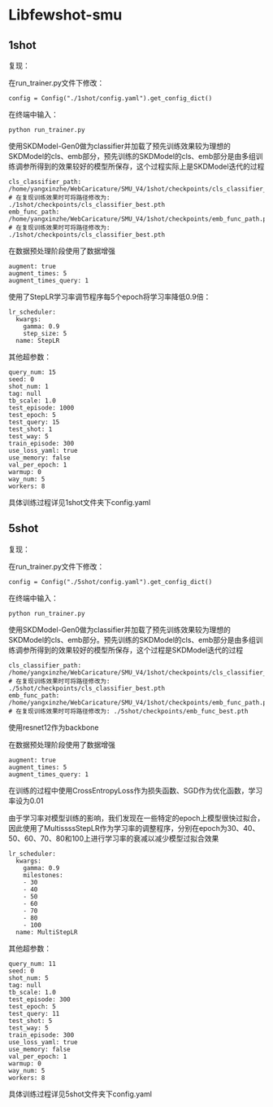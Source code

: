 # Libfewshot-smu
## 1shot
复现：

在run_trainer.py文件下修改：

````
config = Config("./1shot/config.yaml").get_config_dict()
`````

在终端中输入：

````
python run_trainer.py
````

使用SKDModel-Gen0做为classifier并加载了预先训练效果较为理想的SKDModel的cls、emb部分，预先训练的SKDModel的cls、emb部分是由多组训练调参所得到的效果较好的模型所保存，这个过程实际上是SKDModel迭代的过程

````
cls_classifier_path: /home/yangxinzhe/WebCaricature/SMU_V4/1shot/checkpoints/cls_classifier_best.pth # 在复现训练效果时可将路径修改为: ./1shot/checkpoints/cls_classifier_best.pth
emb_func_path: /home/yangxinzhe/WebCaricature/SMU_V4/1shot/checkpoints/emb_func_path.pth # 在复现训练效果时可将路径修改为: ./1shot/checkpoints/cls_classifier_best.pth
```` 

在数据预处理阶段使用了数据增强

````
augment: true
augment_times: 5
augment_times_query: 1
````

使用了StepLR学习率调节程序每5个epoch将学习率降低0.9倍：

````
lr_scheduler:
  kwargs:
    gamma: 0.9
    step_size: 5
  name: StepLR
````


其他超参数：

````
query_num: 15
seed: 0
shot_num: 1
tag: null
tb_scale: 1.0
test_episode: 1000
test_epoch: 5
test_query: 15
test_shot: 1
test_way: 5
train_episode: 300
use_loss_yaml: true
use_memory: false
val_per_epoch: 1
warmup: 0
way_num: 5
workers: 8
````

具体训练过程详见1shot文件夹下config.yaml




## 5shot
复现：

在run_trainer.py文件下修改：

````
config = Config("./5shot/config.yaml").get_config_dict()
`````

在终端中输入：

````
python run_trainer.py
````


使用SKDModel-Gen0做为classifier并加载了预先训练效果较为理想的SKDModel的cls、emb部分。预先训练的SKDModel的cls、emb部分是由多组训练调参所得到的效果较好的模型所保存，这个过程是SKDModel迭代的过程

````
cls_classifier_path: /home/yangxinzhe/WebCaricature/SMU_V4/1shot/checkpoints/cls_classifier_best.pth # 在复现训练效果时可将路径修改为: ./5shot/checkpoints/cls_classifier_best.pth
emb_func_path: /home/yangxinzhe/WebCaricature/SMU_V4/1shot/checkpoints/emb_func_path.pth # 在复现训练效果时可将路径修改为: ./5shot/checkpoints/emb_func_best.pth
````

使用resnet12作为backbone

在数据预处理阶段使用了数据增强

````
augment: true
augment_times: 5
augment_times_query: 1
````

在训练的过程中使用CrossEntropyLoss作为损失函数、SGD作为优化函数，学习率设为0.01

由于学习率对模型训练的影响，我们发现在一些特定的epoch上模型很快过拟合，因此使用了MultissssStepLR作为学习率的调整程序，分别在epoch为30、40、50、60、70、80和100上进行学习率的衰减以减少模型过拟合效果

````
lr_scheduler:
  kwargs:
    gamma: 0.9
    milestones:
    - 30
    - 40
    - 50
    - 60
    - 70
    - 80
    - 100
  name: MultiStepLR
````

其他超参数：

````
query_num: 11
seed: 0
shot_num: 5
tag: null
tb_scale: 1.0
test_episode: 300
test_epoch: 5
test_query: 11
test_shot: 5
test_way: 5
train_episode: 300
use_loss_yaml: true
use_memory: false
val_per_epoch: 1
warmup: 0
way_num: 5
workers: 8
````

具体训练过程详见5shot文件夹下config.yaml

